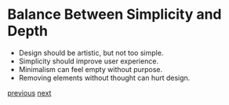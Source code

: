 # Balance Between Simplicity and Depth
- Design should be artistic, but not too simple.
- Simplicity should improve user experience.
- Minimalism can feel empty without purpose.
- Removing elements without thought can hurt design.
  
[previous](Presentation/Slide03.md) [next](Presentation/Slide05.md)
